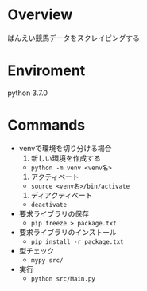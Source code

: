 # Overview
ばんえい競馬データをスクレイピングする

# Enviroment
python 3.7.0

# Commands
- venvで環境を切り分ける場合
  1. 新しい環境を作成する
    - `python -m venv <venv名>`
  1. アクティベート
    - `source <venv名>/bin/activate`
  1. ディアクティベート
    - `deactivate`
- 要求ライブラリの保存
  - `pip freeze > package.txt`
- 要求ライブラリのインストール
  - `pip install -r package.txt`
- 型チェック
  - `mypy src/`
- 実行
  - `python src/Main.py`
